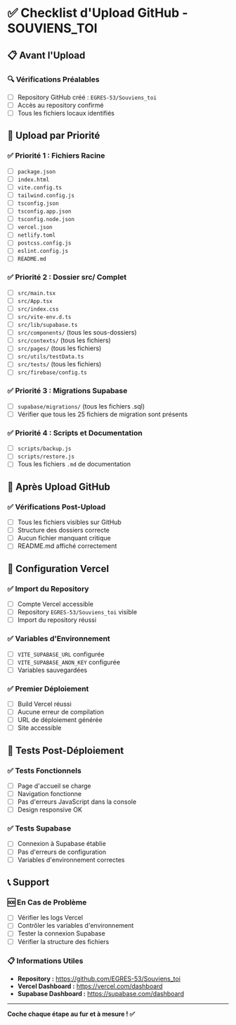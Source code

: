 # ✅ Checklist d'Upload GitHub - SOUVIENS_TOI

## 📋 **Avant l'Upload**

### **🔍 Vérifications Préalables**
- [ ] Repository GitHub créé : `EGRES-53/Souviens_toi`
- [ ] Accès au repository confirmé
- [ ] Tous les fichiers locaux identifiés

## 📁 **Upload par Priorité**

### **✅ Priorité 1 : Fichiers Racine**
- [ ] `package.json`
- [ ] `index.html`
- [ ] `vite.config.ts`
- [ ] `tailwind.config.js`
- [ ] `tsconfig.json`
- [ ] `tsconfig.app.json`
- [ ] `tsconfig.node.json`
- [ ] `vercel.json`
- [ ] `netlify.toml`
- [ ] `postcss.config.js`
- [ ] `eslint.config.js`
- [ ] `README.md`

### **✅ Priorité 2 : Dossier src/ Complet**
- [ ] `src/main.tsx`
- [ ] `src/App.tsx`
- [ ] `src/index.css`
- [ ] `src/vite-env.d.ts`
- [ ] `src/lib/supabase.ts`
- [ ] `src/components/` (tous les sous-dossiers)
- [ ] `src/contexts/` (tous les fichiers)
- [ ] `src/pages/` (tous les fichiers)
- [ ] `src/utils/testData.ts`
- [ ] `src/tests/` (tous les fichiers)
- [ ] `src/firebase/config.ts`

### **✅ Priorité 3 : Migrations Supabase**
- [ ] `supabase/migrations/` (tous les fichiers .sql)
- [ ] Vérifier que tous les 25 fichiers de migration sont présents

### **✅ Priorité 4 : Scripts et Documentation**
- [ ] `scripts/backup.js`
- [ ] `scripts/restore.js`
- [ ] Tous les fichiers `.md` de documentation

## 🚀 **Après Upload GitHub**

### **✅ Vérifications Post-Upload**
- [ ] Tous les fichiers visibles sur GitHub
- [ ] Structure des dossiers correcte
- [ ] Aucun fichier manquant critique
- [ ] README.md affiché correctement

## 🎯 **Configuration Vercel**

### **✅ Import du Repository**
- [ ] Compte Vercel accessible
- [ ] Repository `EGRES-53/Souviens_toi` visible
- [ ] Import du repository réussi

### **✅ Variables d'Environnement**
- [ ] `VITE_SUPABASE_URL` configurée
- [ ] `VITE_SUPABASE_ANON_KEY` configurée
- [ ] Variables sauvegardées

### **✅ Premier Déploiement**
- [ ] Build Vercel réussi
- [ ] Aucune erreur de compilation
- [ ] URL de déploiement générée
- [ ] Site accessible

## 🧪 **Tests Post-Déploiement**

### **✅ Tests Fonctionnels**
- [ ] Page d'accueil se charge
- [ ] Navigation fonctionne
- [ ] Pas d'erreurs JavaScript dans la console
- [ ] Design responsive OK

### **✅ Tests Supabase**
- [ ] Connexion à Supabase établie
- [ ] Pas d'erreurs de configuration
- [ ] Variables d'environnement correctes

## 📞 **Support**

### **🆘 En Cas de Problème**
- [ ] Vérifier les logs Vercel
- [ ] Contrôler les variables d'environnement
- [ ] Tester la connexion Supabase
- [ ] Vérifier la structure des fichiers

### **📋 Informations Utiles**
- **Repository :** https://github.com/EGRES-53/Souviens_toi
- **Vercel Dashboard :** https://vercel.com/dashboard
- **Supabase Dashboard :** https://supabase.com/dashboard

---

**Coche chaque étape au fur et à mesure ! ✅**